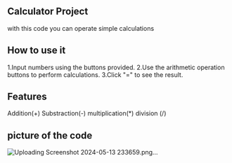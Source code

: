 ## Calculator Project
with this code you can operate simple calculations
## How to use it
1.Input numbers using the buttons provided.
2.Use the arithmetic operation buttons to perform calculations.
3.Click "=" to see the result.
## Features
Addition(+)
Substraction(-)
multiplication(*)
division (/)
## picture of the code
![Uploading Screenshot 2024-05-13 233659.png…]()
